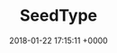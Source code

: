 ---
layout: post
title:  "SeedType"
category: projects
date:   2018-01-22 17:15:11 +0000
disqus: disabled
excerpt: Uses statistical modeling techniques to predict a seed type given kernel data. Created 6 algorithmic models, picked the most accurate one, and showed 96% confidence in the model. <ul class="actions"> <li><a href="https://github.com/sanjivmurthy/SeedType" class="button">View</a></li> </ul>
---